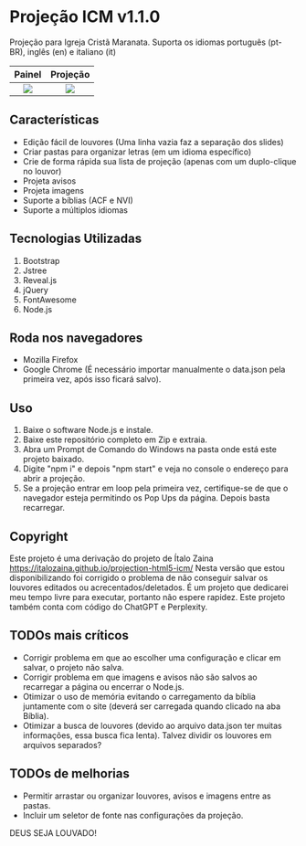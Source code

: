 # Projeção ICM v1.1.0

Projeção para Igreja Cristã Maranata. Suporta os idiomas português (pt-BR), inglês (en) e italiano (it)

Painel                     |  Projeção
:-------------------------:|:-------------------------:
![](https://github.com/chacalbl4ck/projection-html5-icm/raw/master/docs/assets/img/painel.gif)      |  ![](https://github.com/chacalbl4ck/projection-html5-icm/raw/master/docs/assets/img/projecao.gif)

Características
---------------

* Edição fácil de louvores (Uma linha vazia faz a separação dos slides)
* Criar pastas para organizar letras (em um idioma específico)
* Crie de forma rápida sua lista de projeção (apenas com um duplo-clique no louvor)
* Projeta avisos
* Projeta imagens
* Suporte a bíblias (ACF e NVI)
* Suporte a múltiplos idiomas

Tecnologias Utilizadas
----------------------

1. Bootstrap
2. Jstree
3. Reveal.js
4. jQuery
5. FontAwesome
6. Node.js

Roda nos navegadores
--------------------

* Mozilla Firefox
* Google Chrome (É necessário importar manualmente o data.json pela primeira vez, após isso ficará salvo).

Uso
---

1. Baixe o software Node.js e instale.
2. Baixe este repositório completo em Zip e extraia.
3. Abra um Prompt de Comando do Windows na pasta onde está este projeto baixado.
4. Digite "npm i" e depois "npm start" e veja no console o endereço para abrir a projeção.
5. Se a projeção entrar em loop pela primeira vez, certifique-se de que o navegador esteja permitindo os Pop Ups da página. Depois basta recarregar.

Copyright
---

Este projeto é uma derivação do projeto de Ítalo Zaina https://italozaina.github.io/projection-html5-icm/
Nesta versão que estou disponibilizando foi corrigido o problema de não conseguir salvar os louvores editados ou acrecentados/deletados.
É um projeto que dedicarei meu tempo livre para executar, portanto não espere rapidez.
Este projeto também conta com código do ChatGPT e Perplexity.

TODOs mais críticos
---

* Corrigir problema em que ao escolher uma configuração e clicar em salvar, o projeto não salva.
* Corrigir problema em que imagens e avisos não são salvos ao recarregar a página ou encerrar o Node.js.
* Otimizar o uso de memória evitando o carregamento da bíblia juntamente com o site (deverá ser carregada quando clicado na aba Bíblia).
* Otimizar a busca de louvores (devido ao arquivo data.json ter muitas informações, essa busca fica lenta). Talvez dividir os louvores em arquivos separados?

TODOs de melhorias
---

* Permitir arrastar ou organizar louvores, avisos e imagens entre as pastas.
* Incluir um seletor de fonte nas configurações da projeção.

DEUS SEJA LOUVADO!
